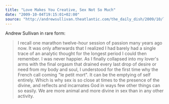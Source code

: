 ```yaml
---
title: "Love Makes You Creative, Sex Not So Much"
date: "2009-10-04T19:15:01+02:00"
source: "http://andrewsullivan.theatlantic.com/the_daily_dish/2009/10/love-makes-you-creative-sex-not-so-much.html"
---
```


Andrew Sullivan in rare form:

> I recall one marathon twelve-hour session of passion many years ago now. It was only afterwards that I realized I had barely had a single trace of an analytic thought for the longest period I could then remember. I was never happier. As I finally collapsed into my lover's arms with the final orgasm that drained every last drop of desire or need from my body and soul, I understood for the first time why the French call coming "le petit mort". It can be the emptying of self entirely. Which is why sex is so close at times to the presence of the divine, and reflects and incarnates God in ways few other things can so easily. We are more animal and more divine in sex than in any other activity.
